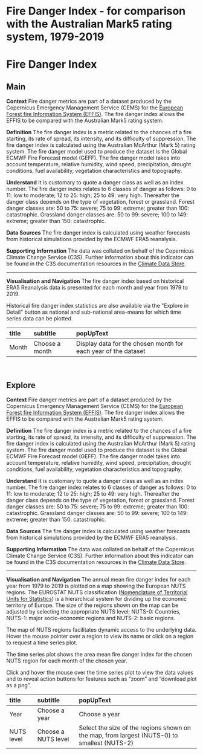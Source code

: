 
Fire Danger Index - for comparison with the Australian Mark5 rating system, 1979-2019
=====================================================================================

# Fire Danger Index

## Main


**Context**
Fire danger metrics are part of a dataset produced by the Copernicus Emergency Management Service (CEMS) for the [European Forest fire Information System (EFFIS)](https://effis.jrc.ec.europa.eu/about-effis/technical-background/fire-danger-forecast/). The fire danger index allows the EFFIS to be compared with the Australian Mark5 rating system.

**Definition**
The fire danger index is a metric related to the chances of a fire starting, its rate of spread, its intensity, and its difficulty of suppression.  The fire danger index is calculated using the Australian McArthur (Mark 5) rating system. The fire danger model used to produce the dataset is the Global ECMWF Fire Forecast model (GEFF).  The fire danger model takes into account temperature, relative humidity, wind speed, precipitation, drought conditions, fuel availability, vegetation characteristics and topography.

**Understand**
It is customary to quote a danger class as well as an index number. The fire danger index relates to 6 classes of danger as follows:
0 to 11: low to moderate; 12 to 25: high; 25 to 49: very high.
Thereafter the danger class depends on the type of vegetation, forest or grassland. 
Forest danger classes are: 50 to 75: severe; 75 to 99: extreme; greater than 100: catastrophic.
Grassland danger classes are: 50 to 99: severe; 100 to 149: extreme; greater than 150: catastrophic.

**Data Sources**
The fire danger index is calculated using weather forecasts from historical simulations provided by the ECMWF ERA5 reanalysis. 

**Supporting Information**
The data was collated on behalf of the Copernicus Climate Change Service (C3S).  Further information about this indicator can be found in the C3S documentation resources in the [Climate Data Store](https://cds.climate.copernicus.eu/cdsapp#!/dataset/cems-fire-historical?tab=overview).

***

**Visualisation and Navigation**
The fire danger index based on historical ERA5 Reanalysis data is presented for each month and year from 1979 to 2019.

Historical fire danger index statistics are also available via the "Explore in Detail" button as national and sub-national area-means for which time series data can be plotted.  

|title|subtitle|popUpText|
| :--- | :--- | :--- |
|Month|Choose a month|Display data for the chosen month for each year of the dataset|


<br />  

## Explore


**Context**
Fire danger metrics are part of a dataset produced by the Copernicus Emergency Management Service (CEMS) for the [European Forest fire Information System (EFFIS)](https://effis.jrc.ec.europa.eu/about-effis/technical-background/fire-danger-forecast/). The fire danger index allows the EFFIS to be compared with the Australian Mark5 rating system.

**Definition**
The fire danger index is a metric related to the chances of a fire starting, its rate of spread, its intensity, and its difficulty of suppression.   The fire danger index is calculated using the Australian McArthur (Mark 5) rating system. The fire danger model used to produce the dataset is the Global ECMWF Fire Forecast model (GEFF).  The fire danger model takes into account temperature, relative humidity, wind speed, precipitation, drought conditions, fuel availability, vegetation characteristics and topography.

**Understand**
It is customary to quote a danger class as well as an index number. The fire danger index relates to 6 classes of danger as follows:
0 to 11: low to moderate; 12 to 25: high; 25 to 49: very high.
Thereafter the danger class depends on the type of vegetation, forest or grassland. 
Forest danger classes are: 50 to 75: severe; 75 to 99: extreme; greater than 100: catastrophic.
Grassland danger classes are: 50 to 99: severe; 100 to 149: extreme; greater than 150: catastrophic.

**Data Sources**
The fire danger index is calculated using weather forecasts from historical simulations provided by the ECMWF ERA5 reanalysis. 

**Supporting Information**
The data was collated on behalf of the Copernicus Climate Change Service (C3S).  Further information about this indicator can be found in the C3S documentation resources in the [Climate Data Store](https://cds.climate.copernicus.eu/cdsapp#!/dataset/cems-fire-historical?tab=overview).

***

**Visualisation and Navigation**
The annual mean fire danger index for each year from 1979 to 2019 is plotted on a map showing the European NUTS regions.  The EUROSTAT NUTS classification ([Nomenclature of Territorial Units for Statistics](https://ec.europa.eu/eurostat/web/nuts/background)) is a hierarchical system for dividing up the economic territory of Europe. The size of the regions shown on the map can be adjusted by selecting the appropriate NUTS level; NUTS-0: Countries, NUTS-1: major socio-economic regions and NUTS-2: basic regions.

The map of NUTS regions facilitates dynamic access to the underlying data. Hover the mouse pointer over a region to view its name or click on a region to request a time series plot.

The time series plot shows the area mean fire danger index for the chosen NUTS region for each month of the chosen year. 

Click and hover the mouse over the time series plot to view the data values and to reveal action buttons for features such as “zoom” and “download plot as a png”.  

|title|subtitle |popUpText|
| :--- | :--- | :--- |
|Year|Choose a year|Choose a year|
|NUTS level|Choose a NUTS level|Select the size of the regions shown on the map, from largest (NUTS-0) to smallest (NUTS-2)|
